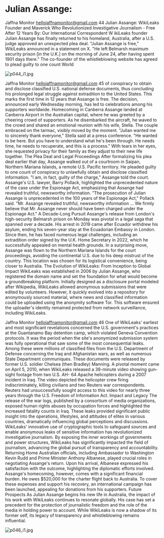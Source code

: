 # Julian Assange:

Jaffna Monitor
hellojaffnamonitor@gmail.com
44
Julian Assange: 
WikiLeaks Founder and Maverick 
Who Revolutionized Investigative 
Journalism - Free After 12 Years
By: 
Our International 
Correspondent
W
ikiLeaks founder Julian Assange has finally returned 
to his homeland, Australia, after a U.S. judge approved 
an unexpected plea deal. "Julian Assange is free," WikiLeaks 
announced in a statement on X. "He left Belmarsh maximum 
security prison [in the U.K.] on the morning of June 24, 
after having spent 1901 days there." The co-founder of the 
whistleblowing website has agreed to plead guilty to one count 
World

![p044_i1.jpg](images_out/019_julian_assange/p044_i1.jpg)

Jaffna Monitor
hellojaffnamonitor@gmail.com
45
of conspiracy to obtain and disclose classified 
U.S. national defense documents, thus 
concluding his prolonged legal struggle against 
extradition to the United States. This marks 
the first time in 12 years that Assange is free. 
The decision, announced early Wednesday 
morning, has led to celebrations among his 
supporters worldwide.
Homecoming in Canberra
Assange landed at Canberra Airport in the 
Australian capital, where he was greeted 
by a cheering crowd of supporters. As he 
disembarked the aircraft, he waved to the 
crowd and shared an emotional reunion with 
his wife, Stella. The couple embraced on the 
tarmac, visibly moved by the moment.
"Julian wanted me to sincerely thank 
everyone," Stella said at a press conference. "He 
wanted to be here. But you have to understand 
what he's been through. He needs time, he 
needs to recuperate, and this is a process." 
With tears in her eyes, she requested privacy 
for their family as they adjust to their new life 
together.
The Plea Deal and Legal Proceedings
After formalizing his plea deal earlier that 
day, Assange walked out of a courtroom in 
Saipan, Northern Mariana Islands, a remote 
U.S. Pacific territory. He pleaded guilty to one 
count of conspiracy to unlawfully obtain and 
disclose classified information. "I am, in fact, 
guilty of the charge," Assange told the court.
Assange's U.S. lawyer, Barry Pollack, 
highlighted the unprecedented nature of the 
case under the Espionage Act, emphasizing 
that Assange had revealed truthful, 
newsworthy information. "The prosecution 
of Julian Assange is unprecedented in the 
100 years of the Espionage Act," Pollack said. 
"Mr. Assange revealed truthful, newsworthy 
information ... We firmly believe that Mr. 
Assange never should have been charged 
under the Espionage Act."
A Decade-Long Pursuit
Assange's release from London's high-security 
Belmarsh prison on Monday was pivotal in 
a legal saga that spanned over a decade. His 
arrest in 2019 came after Ecuador withdrew 
his asylum, ending his seven-year stay at the 
Ecuadorian Embassy in London. Since then, he 
has faced numerous legal challenges, including 
an extradition order signed by the U.K. Home 
Secretary in 2022, which he successfully 
appealed on mental health grounds.
In a surprising move, Assange was flown to 
the Northern Mariana Islands for the court 
proceedings, avoiding the continental U.S. 
due to his deep mistrust of the country. 
This location was chosen for its logistical 
convenience, being closer to Australia.
The Evolution of WikiLeaks: From 
Inception to Global Impact
WikiLeaks was established in 2006 by Julian 
Assange, who registered the domain name 
and set the foundation for what would 
become a groundbreaking platform. Initially 
designed as a disclosure portal modeled after 
Wikipedia, WikiLeaks allowed anonymous 
submissions that were edited by volunteers. 
However, it quickly evolved into a repository 
for anonymously sourced material, where 
news and classified information could be 
uploaded using the anonymity software Tor. 
This software ensured the uploader's identity 
remained protected from network surveillance, 
including WikiLeaks.

Jaffna Monitor
hellojaffnamonitor@gmail.com
46
One of WikiLeaks' earliest and most significant 
revelations concerned the U.S. government's 
practices at the Guantanamo Bay detention 
camp, which violated Geneva Convention 
protocols. It was the period when the site's 
anonymized submission system was fully 
operational that saw some of the most 
consequential leaks.
Among these were millions of classified 
files from the U.S. Department of Defense 
concerning the Iraq and Afghanistan wars, 
as well as numerous State Department 
communiques. These documents were released 
by former U.S. soldier Chelsea (then Bradley) 
Manning.
A pivotal moment came on April 5, 2010, 
when WikiLeaks released a 39-minute video 
showing gun-sight footage from two U.S. AH-
64 Apache helicopters during a 2007 incident 
in Iraq. The video depicted the helicopter crew 
firing indiscriminately, killing civilians and 
two Reuters war correspondents. Reuters had 
unsuccessfully sought access to this video for 
nearly three years through the U.S. Freedom of 
Information Act.
Impact and Legacy
The release of the war logs, published by a 
consortium of media organizations, exposed 
human rights abuses by occupation forces 
and highlighted the increased fatality counts 
in Iraq. These leaks provided significant 
public insight into the operations, lifestyles, 
and attitudes of elites in various countries, 
dramatically influencing global perceptions 
and discussions.
WikiLeaks' innovative use of cryptographic 
tools to safeguard sources and enable 
anonymous leaks of sensitive information has 
revolutionized investigative journalism. By 
exposing the inner workings of governments 
and power structures, WikiLeaks has 
significantly impacted the field of journalism, 
advancing the global pursuit of transparency 
and accountability.
Returning Home
Australian officials, including Ambassador to 
Washington Kevin Rudd and Prime Minister 
Anthony Albanese, played crucial roles in 
negotiating Assange's return. Upon his arrival, 
Albanese expressed his satisfaction with the 
outcome, highlighting the diplomatic efforts 
involved.
Assange's homecoming, however, comes with a 
significant financial burden. He owes $520,000 
for the charter flight back to Australia. To 
cover these expenses and support his recovery, 
an international campaign has been launched, 
appealing for donations from his supporters.
Future Prospects
As Julian Assange begins his new life in 
Australia, the impact of his work with 
WikiLeaks continues to resonate globally. His 
case has set a precedent for the protection of 
journalistic freedom and the role of the media 
in holding power to account. While WikiLeaks 
is now a shadow of its former self, its legacy 
of transparency and whistleblowing remains 
influential.

![p046_i1.jpg](images_out/019_julian_assange/p046_i1.jpg)

